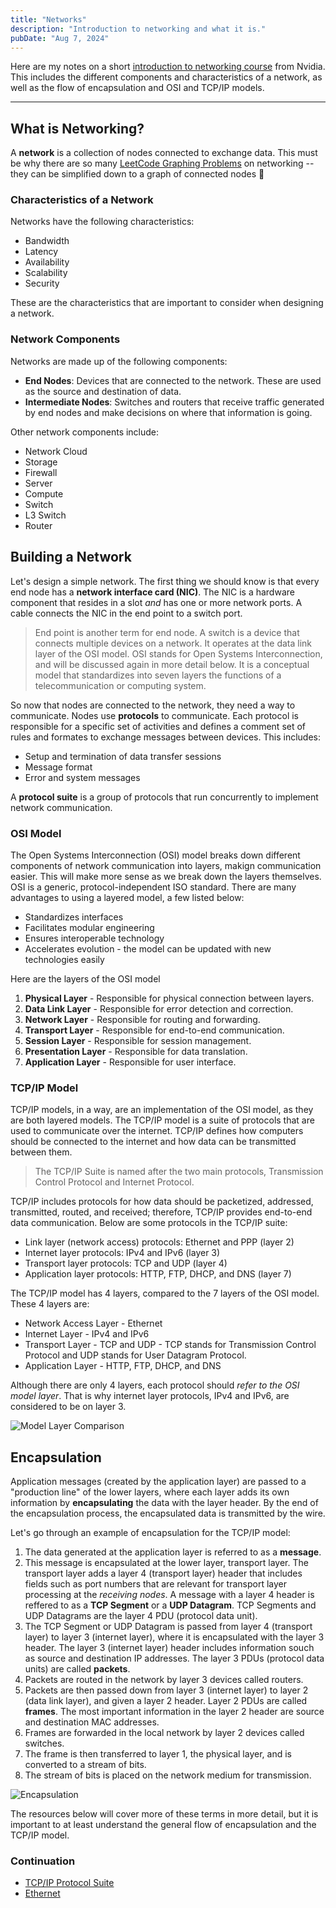 ```yaml
---
title: "Networks"
description: "Introduction to networking and what it is."
pubDate: "Aug 7, 2024"
---
```


Here are my notes on a short [introduction to networking course](https://www.coursera.org/learn/introduction-to-networking-nvidia) from Nvidia. This includes the different components and characteristics of a network, as well as the flow of encapsulation and OSI and TCP/IP models.

<hr>

## What is Networking?

A **network** is a collection of nodes connected to exchange data. This must be why there are so many [LeetCode Graphing Problems](https://leetcode.com/problems/number-of-operations-to-make-network-connected) on networking -- they can be simplified down to a graph of connected nodes 🙂

### Characteristics of a Network

Networks have the following characteristics:

- Bandwidth
- Latency
- Availability
- Scalability
- Security

These are the characteristics that are important to consider when designing a network.

### Network Components

Networks are made up of the following components:

- **End Nodes**: Devices that are connected to the network. These are used as the source and destination of data.
- **Intermediate Nodes**: Switches and routers that receive traffic generated by end nodes and make decisions on where that information is going.

Other network components include:

- Network Cloud
- Storage
- Firewall
- Server
- Compute
- Switch
- L3 Switch
- Router

## Building a Network

Let's design a simple network. The first thing we should know is that every end node has a **network interface card (NIC)**. The NIC is a hardware component that resides in a slot _and_ has one or more network ports. A cable connects the NIC in the end point to a switch port.

> End point is another term for end node. A switch is a device that connects multiple devices on a network. It operates at the data link layer of the OSI model. OSI stands for Open Systems Interconnection, and will be discussed again in more detail below. It is a conceptual model that standardizes into seven layers the functions of a telecommunication or computing system.

So now that nodes are connected to the network, they need a way to communicate. Nodes use **protocols** to communicate. Each protocol is responsible for a specific set of activities and defines a comment set of rules and formates to exchange messages between devices. This includes:

- Setup and termination of data transfer sessions
- Message format
- Error and system messages

A **protocol suite** is a group of protocols that run concurrently to implement network communication.

### OSI Model

The Open Systems Interconnection (OSI) model breaks down different components of network communication into layers, makign communication easier. This will make more sense as we break down the layers themselves. OSI is a generic, protocol-independent ISO standard. There are many advantages to using a layered model, a few listed below:

- Standardizes interfaces
- Facilitates modular engineering
- Ensures interoperable technology
- Accelerates evolution - the model can be updated with new technologies easily

Here are the layers of the OSI model

1. **Physical Layer** - Responsible for physical connection between layers.
2. **Data Link Layer** - Responsible for error detection and correction.
3. **Network Layer** - Responsible for routing and forwarding.
4. **Transport Layer** - Responsible for end-to-end communication.
5. **Session Layer** - Responsible for session management.
6. **Presentation Layer** - Responsible for data translation.
7. **Application Layer** - Responsible for user interface.

### TCP/IP Model

TCP/IP models, in a way, are an implementation of the OSI model, as they are both layered models. The TCP/IP model is a suite of protocols that are used to communicate over the internet. TCP/IP defines how computers should be connected to the internet and how data can be transmitted between them.

> The TCP/IP Suite is named after the two main protocols, Transmission Control Protocol and Internet Protocol.

TCP/IP includes protocols for how data should be packetized, addressed, transmitted, routed, and received; therefore, TCP/IP provides end-to-end data communication. Below are some protocols in the TCP/IP suite:

- Link layer (network access) protocols: Ethernet and PPP (layer 2)
- Internet layer protocols: IPv4 and IPv6 (layer 3)
- Transport layer protocols: TCP and UDP (layer 4)
- Application layer protocols: HTTP, FTP, DHCP, and DNS (layer 7)

The TCP/IP model has 4 layers, compared to the 7 layers of the OSI model. These 4 layers are:

- Network Access Layer - Ethernet
- Internet Layer - IPv4 and IPv6
- Transport Layer - TCP and UDP - TCP stands for Transmission Control Protocol and UDP stands for User Datagram Protocol.
- Application Layer - HTTP, FTP, DHCP, and DNS

Although there are only 4 layers, each protocol should _refer to the OSI model layer_. That is why internet layer protocols, IPv4 and IPv6, are considered to be on layer 3.

![Model Layer Comparison](/images/blog/networks/model-layers.png)

## Encapsulation

Application messages (created by the application layer) are passed to a "production line" of the lower layers, where each layer adds its own information by **encapsulating** the data with the layer header. By the end of the encapsulation process, the encapsulated data is transmitted by the wire.

Let's go through an example of encapsulation for the TCP/IP model:

1. The data generated at the application layer is referred to as a **message**.
2. This message is encapsulated at the lower layer, transport layer. The transport layer adds a layer 4 (transport layer) header that includes fields such as port numbers that are relevant for transport layer processing at the _receiving nodes_. A message with a layer 4 header is reffered to as a **TCP Segment** or a **UDP Datagram**. TCP Segments and UDP Datagrams are the layer 4 PDU (protocol data unit).
3. The TCP Segment or UDP Datagram is passed from layer 4 (transport layer) to layer 3 (internet layer), where it is encapsulated with the layer 3 header. The layer 3 (internet layer) header includes information souch as source and destination IP addresses. The layer 3 PDUs (protocol data units) are called **packets**.
4. Packets are routed in the network by layer 3 devices called routers.
5. Packets are then passed down from layer 3 (internet layer) to layer 2 (data link layer), and given a layer 2 header. Layer 2 PDUs are called **frames**. The most important information in the layer 2 header are source and destination MAC addresses.
6. Frames are forwarded in the local network by layer 2 devices called switches.
7. The frame is then transferred to layer 1, the physical layer, and is converted to a stream of bits.
8. The stream of bits is placed on the network medium for transmission.

![Encapsulation](/images/blog/networks/encapsulate.png)

The resources below will cover more of these terms in more detail, but it is important to at least understand the general flow of encapsulation and the TCP/IP model.

### Continuation

- [TCP/IP Protocol Suite](/writing/tcp-ip)
- [Ethernet](/writing/ethernet)

